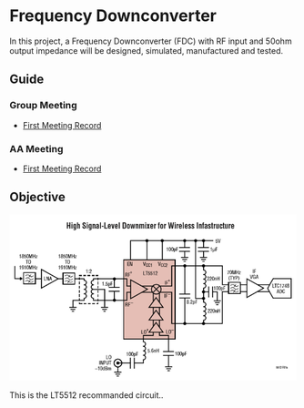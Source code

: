 # Frequency Downconverter

In this project, a Frequency Downconverter (FDC) with RF input and 50ohm output impedance will be designed, simulated, manufactured and tested.

## Guide

### Group Meeting
 - [First Meeting Record](groupmeeting/first_meeting.md)

### AA Meeting
 - [First Meeting Record](aameeting/first_meeting.md)


## Objective

![LT5512_circuit](img/LT5512_circuit.png)

This is the LT5512 recommanded circuit..